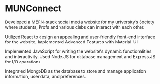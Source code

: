 # MUNConnect
Developed a MERN-stack social media  website for my university’s Society where students, Profs and various clubs can interact with each other.

Utilized React to design an appealing and user-friendly front-end interface for the website, Implemented Advanced Features with Material-UI

Implemented JavaScript for writing the website's dynamic functionalities and interactivity. Used Node.JS for database management and Express.JS for I/O operations.

Integrated MongoDB as the database to store and manage application information, user data, and preferences.
